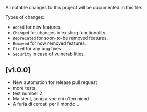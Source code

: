 All notable changes to this project will be documented in this file.

Types of changes:
- `Added` for new features.
- `Changed` for changes in existing functionality.
- `Deprecated` for soon-to-be removed features.
- `Removed` for now removed features.
- `Fixed` for any bug fixes.
- `Security` in case of vulnerabilities.

## [v1.0.0]
- New automation for release pull request
- more tests
- test number 2
- Ma sient, song a voc chi n'ten niend
- A furia di cercati per il mondo...
